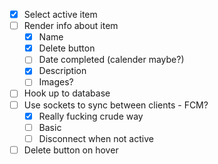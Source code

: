 - [x] Select active item
- [ ] Render info about item 
    - [x] Name 
    - [x] Delete button
    - [ ] Date completed (calender maybe?)
    - [x] Description 
    - [ ] Images?
- [ ] Hook up to database 
- [ ] Use sockets to sync between clients - FCM?
    - [x] Really fucking crude way
    - [ ] Basic
    - [ ] Disconnect when not active
- [ ] Delete button on hover